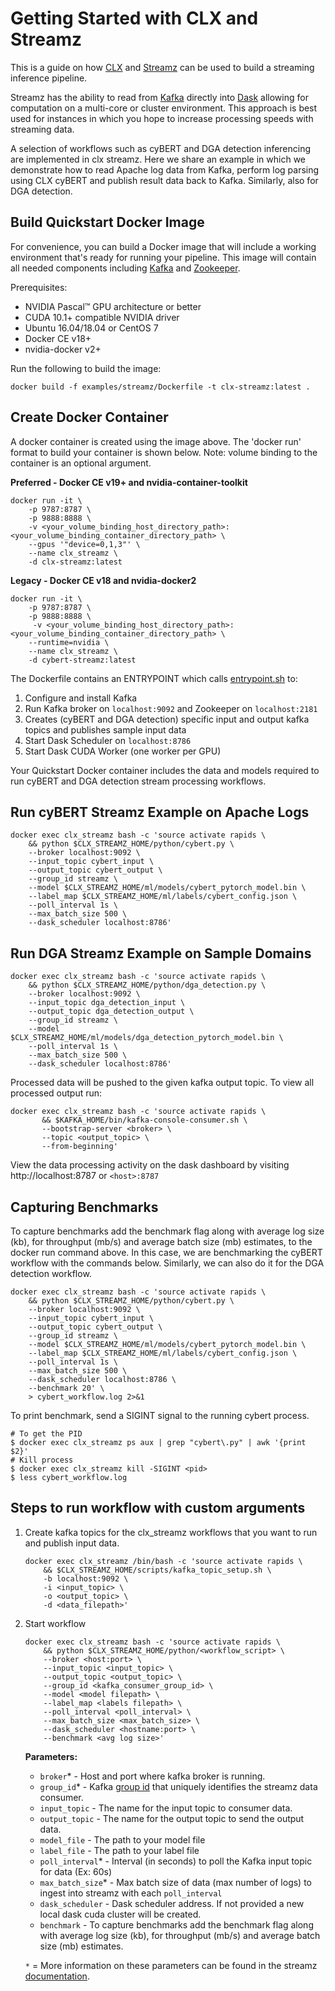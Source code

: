 # Getting Started with CLX and Streamz

This is a guide on how [CLX](https://github.com/rapidsai/clx) and [Streamz](https://streamz.readthedocs.io/en/latest/) can be used to build a streaming inference pipeline.

Streamz has the ability to read from [Kafka](https://kafka.apache.org/) directly into [Dask](https://dask.org/) allowing for computation on a multi-core or cluster environment. This approach is best used for instances in which you hope to increase processing speeds with streaming data.

A selection of workflows such as cyBERT and DGA detection inferencing are implemented in clx streamz. Here we share an example in which we demonstrate how to read Apache log data from Kafka, perform log parsing using CLX cyBERT and publish result data back to Kafka. Similarly, also for DGA detection.

## Build Quickstart Docker Image
For convenience, you can build a Docker image that will include a working environment that's ready for running your pipeline. This image will contain all needed components including [Kafka](https://kafka.apache.org/) and [Zookeeper](https://zookeeper.apache.org/).

Prerequisites:
* NVIDIA Pascal™ GPU architecture or better
* CUDA 10.1+ compatible NVIDIA driver
* Ubuntu 16.04/18.04 or CentOS 7
* Docker CE v18+
* nvidia-docker v2+

Run the following to build the image:

`
docker build -f examples/streamz/Dockerfile -t clx-streamz:latest .
`

## Create Docker Container

A docker container is created using the image above. The 'docker run' format to build your container is shown below. Note: volume binding to the container is an optional argument.

**Preferred - Docker CE v19+ and nvidia-container-toolkit**

```
docker run -it \
    -p 9787:8787 \
    -p 9888:8888 \
    -v <your_volume_binding_host_directory_path>:<your_volume_binding_container_directory_path> \
    --gpus '"device=0,1,3"' \
    --name clx_streamz \
    -d clx-streamz:latest
```

**Legacy - Docker CE v18 and nvidia-docker2**

```
docker run -it \
    -p 9787:8787 \
    -p 9888:8888 \
     -v <your_volume_binding_host_directory_path>:<your_volume_binding_container_directory_path> \
    --runtime=nvidia \
    --name clx_streamz \
    -d cybert-streamz:latest
```

The Dockerfile contains an ENTRYPOINT which calls [entrypoint.sh](https://github.com/rapidsai/clx/blob/branch-0.17/examples/streamz/scripts/entrypoint.sh) to:
1. Configure and install Kafka
2. Run Kafka broker on `localhost:9092` and Zookeeper on `localhost:2181`
3. Creates (cyBERT and DGA detection) specific input and output kafka topics and publishes sample input data 
4. Start Dask Scheduler on `localhost:8786`
5. Start Dask CUDA Worker (one worker per GPU)

Your Quickstart Docker container includes the data and models required to run cyBERT and DGA detection stream processing workflows.

## Run cyBERT Streamz Example on Apache Logs
```
docker exec clx_streamz bash -c 'source activate rapids \
    && python $CLX_STREAMZ_HOME/python/cybert.py \
    --broker localhost:9092 \
    --input_topic cybert_input \
    --output_topic cybert_output \
    --group_id streamz \
    --model $CLX_STREAMZ_HOME/ml/models/cybert_pytorch_model.bin \
    --label_map $CLX_STREAMZ_HOME/ml/labels/cybert_config.json \
    --poll_interval 1s \
    --max_batch_size 500 \
    --dask_scheduler localhost:8786'
```

## Run DGA Streamz Example on Sample Domains
```
docker exec clx_streamz bash -c 'source activate rapids \
    && python $CLX_STREAMZ_HOME/python/dga_detection.py \
    --broker localhost:9092 \
    --input_topic dga_detection_input \
    --output_topic dga_detection_output \
    --group_id streamz \
    --model $CLX_STREAMZ_HOME/ml/models/dga_detection_pytorch_model.bin \
    --poll_interval 1s \
    --max_batch_size 500 \
    --dask_scheduler localhost:8786'
```

Processed data will be pushed to the given kafka output topic. To view all processed output run:

```
docker exec clx_streamz bash -c 'source activate rapids \
       && $KAFKA_HOME/bin/kafka-console-consumer.sh \
       --bootstrap-server <broker> \
       --topic <output_topic> \
       --from-beginning'
```

View the data processing activity on the dask dashboard by visiting http://localhost:8787 or `<host>:8787`

## Capturing Benchmarks
To capture benchmarks add the benchmark flag along with average log size (kb), for throughput (mb/s) and average batch size (mb) estimates, to the docker run command above. In this case, we are benchmarking the cyBERT workflow with the commands below. Similarly, we can also do it for the DGA detection workflow.
```
docker exec clx_streamz bash -c 'source activate rapids \
    && python $CLX_STREAMZ_HOME/python/cybert.py \
    --broker localhost:9092 \
    --input_topic cybert_input \
    --output_topic cybert_output \
    --group_id streamz \
    --model $CLX_STREAMZ_HOME/ml/models/cybert_pytorch_model.bin \
    --label_map $CLX_STREAMZ_HOME/ml/labels/cybert_config.json \
    --poll_interval 1s \
    --max_batch_size 500 \
    --dask_scheduler localhost:8786 \
    --benchmark 20' \
    > cybert_workflow.log 2>&1
```

To print benchmark, send a SIGINT signal to the running cybert process.
```
# To get the PID
$ docker exec clx_streamz ps aux | grep "cybert\.py" | awk '{print $2}'
# Kill process
$ docker exec clx_streamz kill -SIGINT <pid>
$ less cybert_workflow.log
```

## Steps to run workflow with custom arguments

1. Create kafka topics for the clx_streamz workflows that you want to run and publish input data.

    ```
    docker exec clx_streamz /bin/bash -c 'source activate rapids \
        && $CLX_STREAMZ_HOME/scripts/kafka_topic_setup.sh \
        -b localhost:9092 \
        -i <input_topic> \
        -o <output_topic> \
        -d <data_filepath>'
    ```
    
2. Start workflow 
    
    ```
    docker exec clx_streamz bash -c 'source activate rapids \
        && python $CLX_STREAMZ_HOME/python/<workflow_script> \
        --broker <host:port> \
        --input_topic <input_topic> \
        --output_topic <output_topic> \
        --group_id <kafka_consumer_group_id> \
        --model <model filepath> \
        --label_map <labels filepath> \
        --poll_interval <poll_interval> \
        --max_batch_size <max_batch_size> \
        --dask_scheduler <hostname:port> \
        --benchmark <avg log size>'
    ```
    **Parameters:**
    - `broker`* - Host and port where kafka broker is running. 
    - `group_id`* - Kafka [group id](https://docs.confluent.io/current/installation/configuration/consumer-configs.html#group.id) that uniquely identifies the streamz data consumer.
    - `input_topic` - The name for the input topic to consumer data.
    - `output_topic` - The name for the output topic to send the output data.
    - `model_file` - The path to your model file
    - `label_file` - The path to your label file
    - `poll_interval`* - Interval (in seconds) to poll the Kafka input topic for data (Ex: 60s)
    - `max_batch_size`* - Max batch size of data (max number of logs) to ingest into streamz with each `poll_interval` 
    - `dask_scheduler` - Dask scheduler address. If not provided a new local dask cuda cluster will be created.
    - `benchmark` - To capture benchmarks add the benchmark flag along with average log size (kb), for throughput (mb/s) and average batch size (mb) estimates.

    ``*`` = More information on these parameters can be found in the streamz [documentation](https://streamz.readthedocs.io/en/latest/api.html#streamz.from_kafka_batched).
